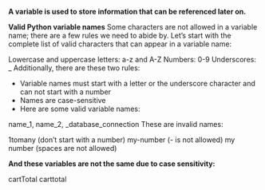 **A variable is used to store information that can be referenced later on.**

**Valid Python variable names**
Some characters are not allowed in a variable name; there are a few rules we need to abide by. Let’s start with the complete list of valid characters that can appear in a variable name:

Lowercase and uppercase letters: a-z and A-Z
Numbers: 0-9
Underscores: _
Additionally, there are these two rules:

* Variable names must start with a letter or the underscore character and can not start with a number
* Names are case-sensitive
* Here are some valid variable names:

name_1,
name_2,
_database_connection
These are invalid names:

1tomany (don’t start with a number)
my-number (- is not allowed)
my number (spaces are not allowed)

**And these variables are not the same due to case sensitivity:**

cartTotal
carttotal
